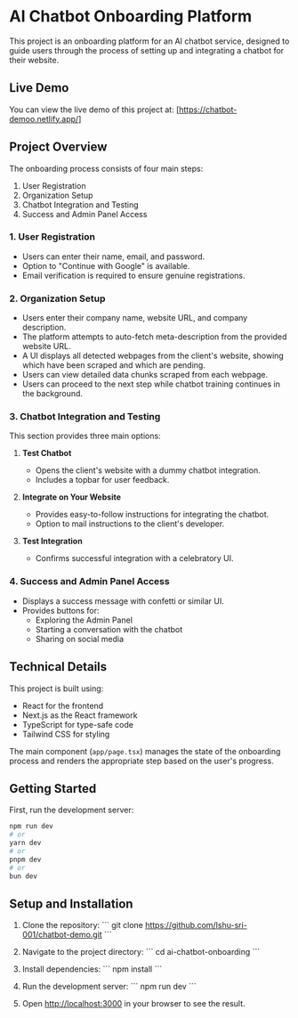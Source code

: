 # AI Chatbot Onboarding Platform

This project is an onboarding platform for an AI chatbot service, designed to guide users through the process of setting up and integrating a chatbot for their website.

## Live Demo

You can view the live demo of this project at: [https://chatbot-demoo.netlify.app/]

## Project Overview

The onboarding process consists of four main steps:

1. User Registration
2. Organization Setup
3. Chatbot Integration and Testing
4. Success and Admin Panel Access

### 1. User Registration

- Users can enter their name, email, and password.
- Option to "Continue with Google" is available.
- Email verification is required to ensure genuine registrations.

### 2. Organization Setup

- Users enter their company name, website URL, and company description.
- The platform attempts to auto-fetch meta-description from the provided website URL.
- A UI displays all detected webpages from the client's website, showing which have been scraped and which are pending.
- Users can view detailed data chunks scraped from each webpage.
- Users can proceed to the next step while chatbot training continues in the background.

### 3. Chatbot Integration and Testing

This section provides three main options:

1. **Test Chatbot**
   - Opens the client's website with a dummy chatbot integration.
   - Includes a topbar for user feedback.

2. **Integrate on Your Website**
   - Provides easy-to-follow instructions for integrating the chatbot.
   - Option to mail instructions to the client's developer.

3. **Test Integration**
   - Confirms successful integration with a celebratory UI.

### 4. Success and Admin Panel Access

- Displays a success message with confetti or similar UI.
- Provides buttons for:
  - Exploring the Admin Panel
  - Starting a conversation with the chatbot
  - Sharing on social media

## Technical Details

This project is built using:

- React for the frontend
- Next.js as the React framework
- TypeScript for type-safe code
- Tailwind CSS for styling

The main component (`app/page.tsx`) manages the state of the onboarding process and renders the appropriate step based on the user's progress.

## Getting Started

First, run the development server:

```bash
npm run dev
# or
yarn dev
# or
pnpm dev
# or
bun dev
```

## Setup and Installation

1. Clone the repository:
   \`\`\`
   git clone https://github.com/Ishu-sri-001/chatbot-demo.git
   \`\`\`

2. Navigate to the project directory:
   \`\`\`
   cd ai-chatbot-onboarding
   \`\`\`

3. Install dependencies:
   \`\`\`
   npm install
   \`\`\`

4. Run the development server:
   \`\`\`
   npm run dev
   \`\`\`

5. Open [http://localhost:3000](http://localhost:3000) in your browser to see the result.